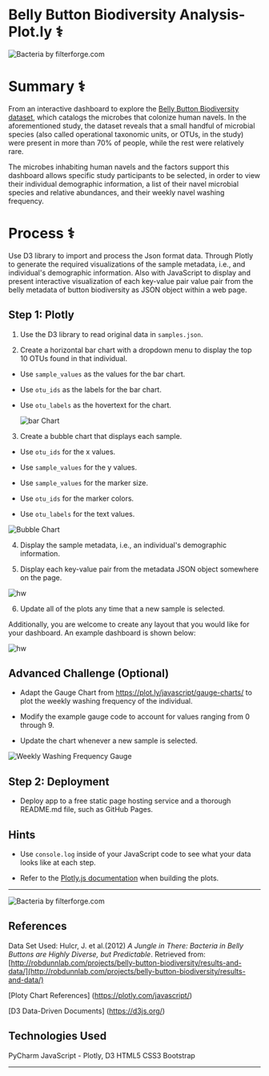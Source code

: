 # Belly Button Biodiversity Analysis- Plot.ly :medical_symbol:


![Bacteria by filterforge.com](Images/microbes-sem.jpg)

# Summary :medical_symbol:

From an interactive dashboard to explore the [Belly Button Biodiversity dataset](http://robdunnlab.com/projects/belly-button-biodiversity/), which catalogs the microbes that colonize human navels. In the aforementioned study, the dataset reveals that a small handful of microbial species (also called operational taxonomic units, or OTUs, in the study) were present in more than 70% of people, while the rest were relatively rare. 

The microbes inhabiting human navels and the factors support this dashboard allows specific study participants to be selected, in order to view their individual demographic information, a list of their navel microbial species and relative abundances, and their weekly navel washing frequency.


# Process :medical_symbol:
Use D3 library to import and process the Json format data. Through Plotly to generate the required visualizations of the sample metadata, i.e., and individual's demographic information. Also with JavaScript to display and present interactive visualization of each key-value pair value pair from the belly metadata of button biodiversity as JSON object within a web page. 

## Step 1: Plotly

1. Use the D3 library to read original data in `samples.json`.

2. Create a horizontal bar chart with a dropdown menu to display the top 10 OTUs found in that individual.

* Use `sample_values` as the values for the bar chart.

* Use `otu_ids` as the labels for the bar chart.

* Use `otu_labels` as the hovertext for the chart.

  ![bar Chart](Images/hw01.png)

3. Create a bubble chart that displays each sample.

* Use `otu_ids` for the x values.

* Use `sample_values` for the y values.

* Use `sample_values` for the marker size.

* Use `otu_ids` for the marker colors.

* Use `otu_labels` for the text values.

![Bubble Chart](Images/bubble_chart.png)

4. Display the sample metadata, i.e., an individual's demographic information.

5. Display each key-value pair from the metadata JSON object somewhere on the page.

![hw](Images/hw03.png)

6. Update all of the plots any time that a new sample is selected.

Additionally, you are welcome to create any layout that you would like for your dashboard. An example dashboard is shown below:

![hw](Images/hw02.png)


## Advanced Challenge (Optional)

* Adapt the Gauge Chart from <https://plot.ly/javascript/gauge-charts/> to plot the weekly washing frequency of the individual.

* Modify the example gauge code to account for values ranging from 0 through 9.

* Update the chart whenever a new sample is selected.

![Weekly Washing Frequency Gauge](Images/gauge.png)


## Step 2: Deployment

* Deploy app to a free static page hosting service and a thorough README.md file, such as GitHub Pages. 


## Hints

* Use `console.log` inside of your JavaScript code to see what your data looks like at each step.

* Refer to the [Plotly.js documentation](https://plot.ly/javascript/) when building the plots.


- - -
![Bacteria by filterforge.com](Images/bacteria.jpg)
## References

Data Set Used:
Hulcr, J. et al.(2012) _A Jungle in There: Bacteria in Belly Buttons are Highly Diverse, but Predictable_. Retrieved from: [http://robdunnlab.com/projects/belly-button-biodiversity/results-and-data/](http://robdunnlab.com/projects/belly-button-biodiversity/results-and-data/)

[Ploty Chart References] (https://plotly.com/javascript/)

[D3 Data-Driven Documents] (https://d3js.org/)


## Technologies Used
PyCharm
JavaScript - Plotly, D3
HTML5
CSS3
Bootstrap

- - -
